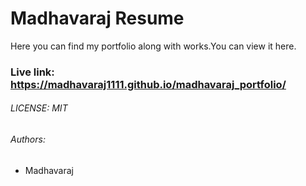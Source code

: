 # Madhavaraj Resume

Here you can find my portfolio along with works.You can view it here.

### Live link: https://madhavaraj1111.github.io/madhavaraj_portfolio/

###### LICENSE: MIT

###### Authors:

- Madhavaraj

<!---
madhavaraj1111/madhavaraj1111 is a ✨ special ✨ repository because its `README.md` (this file) appears on your GitHub profile.
You can click the Preview link to take a look at your changes.
--->
